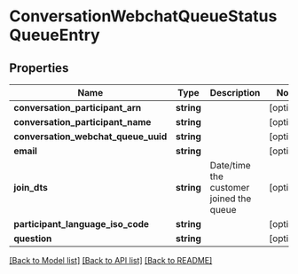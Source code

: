 # ConversationWebchatQueueStatusQueueEntry

## Properties
Name | Type | Description | Notes
------------ | ------------- | ------------- | -------------
**conversation_participant_arn** | **string** |  | [optional] 
**conversation_participant_name** | **string** |  | [optional] 
**conversation_webchat_queue_uuid** | **string** |  | [optional] 
**email** | **string** |  | [optional] 
**join_dts** | **string** | Date/time the customer joined the queue | [optional] 
**participant_language_iso_code** | **string** |  | [optional] 
**question** | **string** |  | [optional] 

[[Back to Model list]](../README.md#documentation-for-models) [[Back to API list]](../README.md#documentation-for-api-endpoints) [[Back to README]](../README.md)


